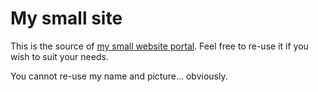 # My small site

This is the source of [my small website portal](https://genois.tk). Feel free to re-use it if you wish to suit your needs.

You cannot re-use my name and picture... obviously.
